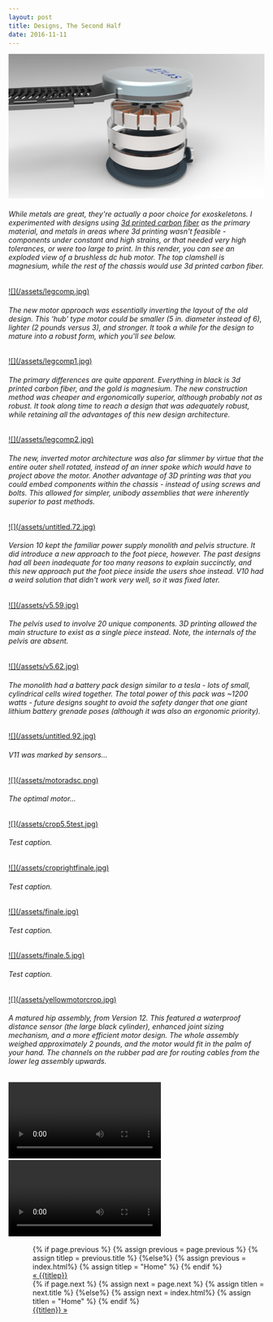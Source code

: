 ```yaml
---
layout: post
title: Designs, The Second Half
date: 2016-11-11
---
```

<a href="/assets/detailedmotor.jpg" target="_blank">![](/assets/detailedmotor.jpg)</a>
<h6>While metals are great, they're actually a poor choice for exoskeletons. I experimented with designs using <a href="https://markforged.com/" target="_blank">3d printed carbon fiber</a> as the primary material, and metals in areas where 3d printing wasn't feasible - components under constant and high strains, or  that needed very high tolerances, or were too large to print. In this render, you can see an exploded view of a brushless dc hub motor. The top clamshell is magnesium, while the rest of the chassis would use 3d printed carbon fiber.</h6>
<a href="/assets/legcomp.jpg" target="_blank">![](/assets/legcomp.jpg)</a>
<h6>The new motor approach was essentially inverting the layout of the old design. This 'hub' type motor could be smaller (5 in. diameter instead of 6), lighter (2 pounds versus 3), and stronger. It took a while for the design to mature into a robust form, which you'll see below.</h6>
<a href="/assets/legcomp1.jpg" target="_blank">![](/assets/legcomp1.jpg)</a>
<h6>The primary differences are quite apparent. Everything in black is 3d printed carbon fiber, and the gold is magnesium. The new construction method was cheaper and ergonomically superior, although probably not as robust. It took along time to reach a design that was adequately robust, while retaining all the advantages of this new design architecture.</h6>
<a href="/assets/legcomp2.jpg" target="_blank">![](/assets/legcomp2.jpg)</a>
<h6>The new, inverted motor architecture was also far slimmer by virtue that the entire outer shell rotated, instead of an inner spoke which would have to project above the motor. Another advantage of 3D printing was that you could embed components within the chassis - instead of using screws and bolts. This allowed for simpler, unibody assemblies that were inherently superior to past methods.</h6>
<a href="/assets/untitled.72.jpg" target="_blank">![](/assets/untitled.72.jpg)</a>
<h6>Version 10 kept the familiar power supply monolith and pelvis structure. It did introduce a new approach to the foot piece, however. The past designs had all been inadequate for too many reasons to explain succinctly, and this new approach put the foot piece inside the users shoe instead. V10 had a weird solution that didn't work very well, so it was fixed later.</h6>
<a href="/assets/v5.59.jpg" target="_blank">![](/assets/v5.59.jpg)</a>
<h6>The pelvis used to involve 20 unique components. 3D printing allowed the main structure to exist as a single piece instead. Note, the internals of the pelvis are absent. </h6>
<a href="/assets/v5.62.jpg" target="_blank">![](/assets/v5.62.jpg)</a>
<h6>The monolith had a battery pack design similar to a tesla - lots of small, cylindrical cells wired together. The total power of this pack was ~1200 watts - future designs sought to avoid the safety danger that one giant lithium battery grenade poses (although it was also an ergonomic priority).</h6>
<a href="/assets/untitled.92.jpg" target="_blank">![](/assets/untitled.92.jpg)</a>
<h6>V11 was marked by sensors...</h6>
<a href="/assets/motoradsc.png" target="blank">![](/assets/motoradsc.png)</a>
<h6>The optimal motor...</h6>
<a href="/assets/crop5.5test.jpg" target="_blank">![](/assets/crop5.5test.jpg)</a>
<h6>Test caption.</h6>
<a href="/assets/croprightfinale.jpg" target="_blank">![](/assets/croprightfinale.jpg)</a>
<h6>Test caption.</h6>
<a href="/assets/finale.jpg" target="_blank">![](/assets/finale.jpg)</a>
<h6>Test caption.</h6>
<a href="/assets/finale.5.jpg" target="_blank">![](/assets/finale.5.jpg)</a>
<h6>Test caption.</h6>
<a href="/assets/yellowmotorcrop.jpg" target="blank">![](/assets/yellowmotorcrop.jpg)</a>
<h6>A matured hip assembly, from Version 12. This featured a waterproof distance sensor (the large black cylinder), enhanced joint sizing mechanism, and a more efficient motor design. The whole assembly weighed approximately 2 pounds, and the motor would fit in the palm of your hand. The channels on the rubber pad are for routing cables from the lower leg assembly upwards.</h6>
<video controls autoplay>
    <source src="/assets/balancebeam.mp4">
</video>
<video controls autoplay>
    <source src="/assets/testCOManalysis.mp4">
</video>
<ul class="footer">
    <ul class="button">
        {% if page.previous %}
            {% assign previous = page.previous %}
            {% assign titlep = previous.title %}
        {%else%}
            {% assign previous = index.html%}
            {% assign titlep = "Home" %}
        {% endif %}
        <div class="button0"><a href="{{site.baseurl}}{{previous.url}}">&laquo; {{titlep}}</a></div>
        {% if page.next %}
            {% assign next = page.next %}
            {% assign titlen = next.title %}
        {%else%}
            {% assign next = index.html%}
            {% assign titlen = "Home" %}
        {% endif %}
        <div class="button0"><a href="{{site.baseurl}}{{next.url}}">{{titlen}} &raquo;</a></div>         
    </ul>
</ul>
